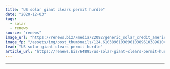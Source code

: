 ```yaml
---
title: "US solar giant clears permit hurdle"
date: "2020-12-03"
tags: 
  - solar
  - renews
source: "renews"
image_url: "https://renews.biz//media/22092/generic_solar_credit_american_public_power-association-513dbrmj_5w-unsplash.jpg?mode=crop&width=770&heightratio=0.6103896103896103896103896104&slimmage=true"
image_fp: "/assets/img/post_thumbnails/124.6103896103896103896103896104&slimmage=true"
lead: "US solar giant clears permit hurdle"
article_url: "https://renews.biz/64895/us-solar-giant-clears-permit-hurdle/"
---
```


---
